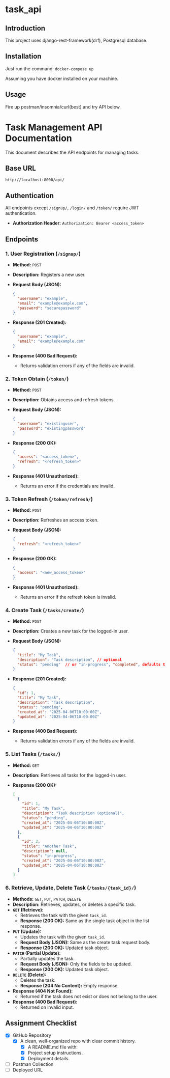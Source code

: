 # task_api

## Introduction

This project uses django-rest-framework(drf), Postgresql database.

## Installation

Just run the command: `docker-compose up`

Assuming you have docker installed on your machine.

## Usage

Fire up postman/insomnia/curl(best) and try API below.

# Task Management API Documentation

This document describes the API endpoints for managing tasks.

## Base URL

`http://localhost:8000/api/`

## Authentication

All endpoints except `/signup/`, `/login/` and `/token/` require JWT authentication.

* **Authorization Header:** `Authorization: Bearer <access_token>`

## Endpoints

### 1. User Registration (`/signup/`)

* **Method:** `POST`
* **Description:** Registers a new user.
* **Request Body (JSON):**

    ```json
    {
      "username": "example",
      "email": "example@example.com",
      "password": "securepassword"
    }
    ```

* **Response (201 Created):**

    ```json
    {
      "username": "example",
      "email": "example@example.com"
    }
    ```

* **Response (400 Bad Request):**
    * Returns validation errors if any of the fields are invalid.

### 2. Token Obtain (`/token/`)

* **Method:** `POST`
* **Description:** Obtains access and refresh tokens.
* **Request Body (JSON):**

    ```json
    {
      "username": "existinguser",
      "password": "existingpassword"
    }
    ```

* **Response (200 OK):**

    ```json
    {
      "access": "<access_token>",
      "refresh": "<refresh_token>"
    }
    ```

* **Response (401 Unauthorized):**
    * Returns an error if the credentials are invalid.

### 3. Token Refresh (`/token/refresh/`)

* **Method:** `POST`
* **Description:** Refreshes an access token.
* **Request Body (JSON):**

    ```json
    {
      "refresh": "<refresh_token>"
    }
    ```

* **Response (200 OK):**

    ```json
    {
      "access": "<new_access_token>"
    }
    ```

* **Response (401 Unauthorized):**
    * Returns an error if the refresh token is invalid.

### 4. Create Task (`/tasks/create/`)

* **Method:** `POST`
* **Description:** Creates a new task for the logged-in user.
* **Request Body (JSON):**

    ```json
    {
      "title": "My Task",
      "description": "Task description", // optional
      "status": "pending"  // or "in-progress", "completed", defaults to "pending" if blank
    }
    ```

* **Response (201 Created):**

    ```json
    {
      "id": 1,
      "title": "My Task",
      "description": "Task description",
      "status": "pending",
      "created_at": "2025-04-06T10:00:00Z",
      "updated_at": "2025-04-06T10:00:00Z"
    }
    ```

* **Response (400 Bad Request):**
    * Returns validation errors if any of the fields are invalid.

### 5. List Tasks (`/tasks/`)

* **Method:** `GET`
* **Description:** Retrieves all tasks for the logged-in user.
* **Response (200 OK):**

    ```json
    [
      {
        "id": 1,
        "title": "My Task",
        "description": "Task description (optional)",
        "status": "pending",
        "created_at": "2025-04-06T10:00:00Z",
        "updated_at": "2025-04-06T10:00:00Z"
      },
      {
        "id": 2,
        "title": "Another Task",
        "description": null,
        "status": "in-progress",
        "created_at": "2025-04-06T10:00:00Z",
        "updated_at": "2025-04-06T10:00:00Z"
      }
    ]
    ```

### 6. Retrieve, Update, Delete Task (`/tasks/{task_id}/`)

* **Methods:** `GET`, `PUT`, `PATCH`, `DELETE`
* **Description:** Retrieves, updates, or deletes a specific task.
* **`GET` (Retrieve):**
    * Retrieves the task with the given `task_id`.
    * **Response (200 OK):** Same as the single task object in the list response.
* **`PUT` (Update):**
    * Updates the task with the given `task_id`.
    * **Request Body (JSON):** Same as the create task request body.
    * **Response (200 OK):** Updated task object.
* **`PATCH` (Partial Update):**
    * Partially updates the task.
    * **Request Body (JSON):** Only the fields to be updated.
    * **Response (200 OK):** Updated task object.
* **`DELETE` (Delete):**
    * Deletes the task.
    * **Response (204 No Content):** Empty response.
* **Response (404 Not Found):**
    * Returned if the task does not exist or does not belong to the user.
* **Response (400 Bad Request):**
    * Returned on invalid input.

## Assignment Checklist

 - [x] GitHub Repository
   -  [x] A clean, well-organized repo with clear commit history.
	 -  [x] A README.md file with:
	 -  [x] Project setup instructions.
 	 -  [x] Deployment details.

 - [ ] Postman Collection
 - [ ] Deployed URL
